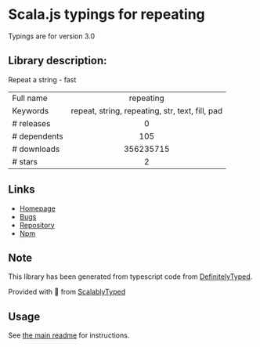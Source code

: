 
# Scala.js typings for repeating

Typings are for version 3.0

## Library description:
Repeat a string - fast

|                    |                 |
| ------------------ | :-------------: |
| Full name          | repeating |
| Keywords           | repeat, string, repeating, str, text, fill, pad |
| # releases         | 0 |
| # dependents       | 105 |
| # downloads        | 356235715 |
| # stars            | 2 |

## Links
- [Homepage](https://github.com/sindresorhus/repeating#readme)
- [Bugs](https://github.com/sindresorhus/repeating/issues)
- [Repository](https://github.com/sindresorhus/repeating)
- [Npm](https://www.npmjs.com/package/repeating)
    


## Note
This library has been generated from typescript code from [DefinitelyTyped](https://definitelytyped.org).

Provided with :purple_heart: from [ScalablyTyped](https://github.com/oyvindberg/ScalablyTyped)

## Usage
See [the main readme](../../readme.md) for instructions.


